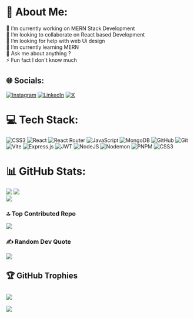 # 💫 About Me:

🔭 I’m currently working on MERN Stack Development<br>👯 I’m looking to collaborate on React based Development<br>🤝 I’m looking for help with web Ui design<br>🌱 I’m currently learning MERN<br>💬 Ask me about anything ?<br>⚡ Fun fact I don't know much

## 🌐 Socials:

[![Instagram](https://img.shields.io/badge/Instagram-%23E4405F.svg?logo=Instagram&logoColor=white)](https://www.instagram.com/grep_many/) [![LinkedIn](https://img.shields.io/badge/LinkedIn-%230077B5.svg?logo=linkedin&logoColor=white)](https://www.linkedin.com/in/manish-kumar-yadav-a27aa1340) [![X](https://img.shields.io/badge/X-black.svg?logo=X&logoColor=white)](https://x.com/grep_many)

# 💻 Tech Stack:

![CSS3](https://img.shields.io/badge/css3-%231572B6.svg?style=for-the-badge&logo=css3&logoColor=white) ![React](https://img.shields.io/badge/react-%2320232a.svg?style=for-the-badge&logo=react&logoColor=%2361DAFB) ![React Router](https://img.shields.io/badge/React_Router-CA4245?style=for-the-badge&logo=react-router&logoColor=white) ![JavaScript](https://img.shields.io/badge/javascript-%23323330.svg?style=for-the-badge&logo=javascript&logoColor=%23F7DF1E) ![MongoDB](https://img.shields.io/badge/MongoDB-%234ea94b.svg?style=for-the-badge&logo=mongodb&logoColor=white) ![GitHub](https://img.shields.io/badge/github-%23121011.svg?style=for-the-badge&logo=github&logoColor=white) ![Git](https://img.shields.io/badge/git-%23F05033.svg?style=for-the-badge&logo=git&logoColor=white) ![Vite](https://img.shields.io/badge/vite-%23646CFF.svg?style=for-the-badge&logo=vite&logoColor=white) ![Express.js](https://img.shields.io/badge/express.js-%23404d59.svg?style=for-the-badge&logo=express&logoColor=%2361DAFB) ![JWT](https://img.shields.io/badge/JWT-black?style=for-the-badge&logo=JSON%20web%20tokens) ![NodeJS](https://img.shields.io/badge/node.js-6DA55F?style=for-the-badge&logo=node.js&logoColor=white) ![Nodemon](https://img.shields.io/badge/NODEMON-%23323330.svg?style=for-the-badge&logo=nodemon&logoColor=%BBDEAD) ![PNPM](https://img.shields.io/badge/pnpm-%234a4a4a.svg?style=for-the-badge&logo=pnpm&logoColor=f69220) ![CSS3](https://img.shields.io/badge/css3-%231572B6.svg?style=for-the-badge&logo=css3&logoColor=white)

# 📊 GitHub Stats:

![](https://github-readme-stats.vercel.app/api?username=grep-many&theme=dark&hide_border=false&include_all_commits=false&count_private=false) ![](https://github-readme-stats.vercel.app/api/top-langs/?username=grep-many&theme=dark&hide_border=false&include_all_commits=false&count_private=false&layout=compact)<br/>
![](https://github-readme-streak-stats.herokuapp.com/?user=grep-many&theme=dark&hide_border=false)<br/>


### 🔝 Top Contributed Repo

![](https://github-contributor-stats.vercel.app/api?username=grep-many&limit=5&theme=neon&combine_all_yearly_contributions=true)


### ✍️ Random Dev Quote

![](https://quotes-github-readme.vercel.app/api?type=vetical&theme=merko)

## 🏆 GitHub Trophies

![](https://github-profile-trophy.vercel.app/?username=grep-many&theme=radical&no-frame=true&no-bg=true&margin-w=4)
---

[![](https://visitcount.itsvg.in/api?id=grep-many&icon=5&color=12)](https://visitcount.itsvg.in)

<!-- Proudly created with GPRM ( https://gprm.itsvg.in ) -->
